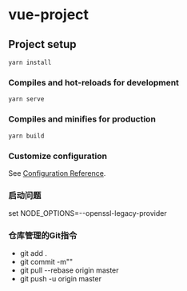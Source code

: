 # vue-project

## Project setup
```
yarn install
```

### Compiles and hot-reloads for development
```
yarn serve
```

### Compiles and minifies for production
```
yarn build
```

### Customize configuration
See [Configuration Reference](https://cli.vuejs.org/config/).


### 启动问题
set NODE_OPTIONS=--openssl-legacy-provider

### 仓库管理的Git指令
- git add .
- git commit -m""
- git pull --rebase origin master  
- git push -u origin master

